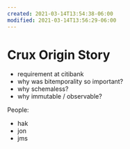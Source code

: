 ```yaml
---
created: 2021-03-14T13:54:38-06:00
modified: 2021-03-14T13:56:29-06:00
---
```


# Crux Origin Story

- requirement at citibank
- why was bitemporality so important?
- why schemaless?
- why immutable / observable?

People:
- hak
- jon
- jms
